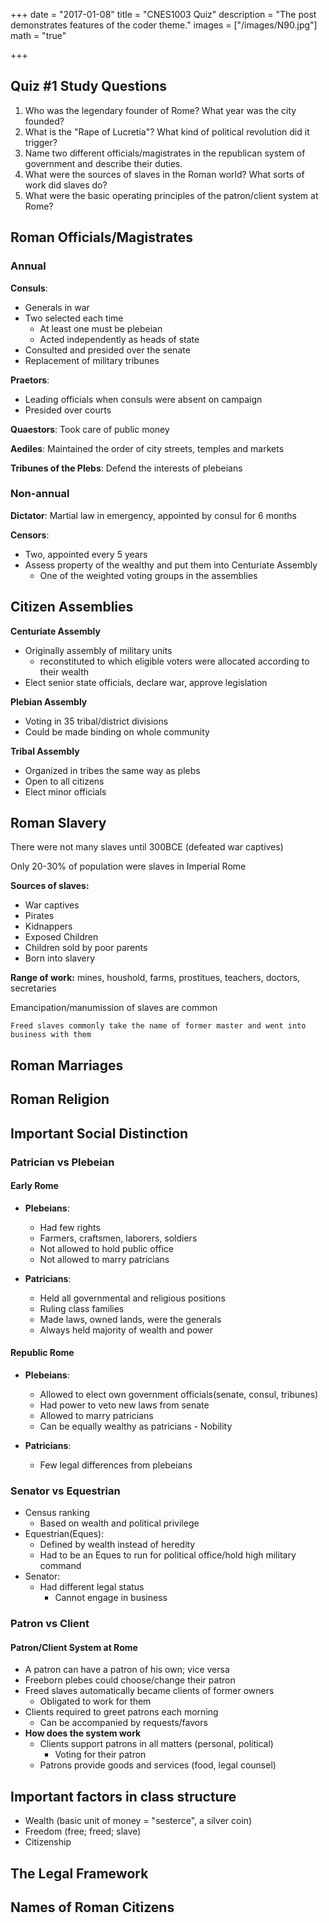 
+++
date = "2017-01-08"
title = "CNES1003 Quiz"
description = "The post demonstrates features of the coder theme."
images = ["/images/N90.jpg"]
math = "true"

+++

## Quiz #1 Study Questions

1. Who was the legendary founder of Rome? What year was the city founded?
2. What is the "Rape of Lucretia"? What kind of political revolution did it trigger?
3. Name two different officials/magistrates in the republican system of government and describe their duties.
4. What were the sources of slaves in the Roman world? What sorts of work did slaves do?
5. What were the basic operating principles of the patron/client system at Rome?

## Roman Officials/Magistrates

### Annual

**Consuls**: 

- Generals in war
- Two selected each time
    + At least one must be plebeian
    + Acted independently as heads of state
- Consulted and presided over the senate
- Replacement of military tribunes

**Praetors**: 

- Leading officials when consuls were absent on campaign
- Presided over courts

**Quaestors**: Took care of public money

**Aediles**: Maintained the order of city streets, temples and markets

**Tribunes of the Plebs**: Defend the interests of plebeians

### Non-annual

**Dictator**: Martial law in emergency, appointed by consul for 6 months

**Censors**:

- Two, appointed every 5 years
- Assess property of the wealthy and put them into Centuriate Assembly
    + One of the weighted voting groups in the assemblies

## Citizen Assemblies

**Centuriate Assembly**

- Originally assembly of military units
    + reconstituted to which eligible voters were allocated according to their wealth
- Elect senior state officials, declare war, approve legislation

**Plebian Assembly**

- Voting in 35 tribal/district divisions
- Could be made binding on whole community

**Tribal Assembly**

- Organized in tribes the same way as plebs
- Open to all citizens
- Elect minor officials

## Roman Slavery

There were not many slaves until 300BCE (defeated war captives)

Only 20-30% of population were slaves in Imperial Rome

**Sources of slaves:**

- War captives
- Pirates
- Kidnappers
- Exposed Children
- Children sold by poor parents
- Born into slavery

**Range of work:** mines, houshold, farms, prostitues, teachers, doctors, secretaries

Emancipation/manumission of slaves are common

    Freed slaves commonly take the name of former master and went into business with them


## Roman Marriages

## Roman Religion

## Important Social Distinction

### Patrician vs Plebeian

#### Early Rome

- **Plebeians**: 
    - Had few rights
    - Farmers, craftsmen, laborers, soldiers
    - Not allowed to hold public office
    - Not allowed to marry patricians
    
- **Patricians**:
    - Held all governmental and religious positions
    + Ruling class families
    + Made laws, owned lands, were the generals
    + Always held majority of wealth and power

#### Republic Rome

- **Plebeians**: 
    - Allowed to elect own government officials(senate, consul, tribunes) 
    - Had power to veto new laws from senate
    - Allowed to marry patricians
    - Can be equally wealthy as patricians - Nobility
    
- **Patricians**:
    + Few legal differences from plebeians

### Senator vs Equestrian

- Census ranking
    + Based on wealth and political privilege
- Equestrian(Eques):
    + Defined by wealth instead of heredity
    + Had to be an Eques to run for political office/hold high military command
- Senator:
    + Had different legal status
        * Cannot engage in business

### Patron vs Client

#### Patron/Client System at Rome 

- A patron can have a patron of his own; vice versa
- Freeborn plebes could choose/change their patron
- Freed slaves automatically became clients of former owners
    - Obligated to work for them
- Clients required to greet patrons each morning
    + Can be accompanied by requests/favors
- **How does the system work**
    - Clients support patrons in all matters (personal, political)
        + Voting for their patron
    - Patrons provide goods and services (food, legal counsel)

## Important factors in class structure

- Wealth (basic unit of money = "sesterce", a silver coin)
- Freedom (free; freed; slave)
- Citizenship

## The Legal Framework


## Names of Roman Citizens


